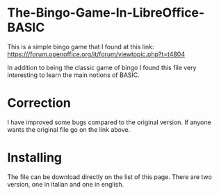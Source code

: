 # The-Bingo-Game-In-LibreOffice-BASIC
This is a simple bingo game that I found at this link: [https:///forum.openoffice.org/it/forum/viewtopic.php?t=t4804](url)

In addition to being the classic game of bingo I found this file very interesting to learn the main notions of BASIC.
# Correction
I have improved some bugs compared to the original version.
If anyone wants the original file go on the link above.
# Installing
The file can be download directly on the list of this page. 
There are two version, one in italian and one in english.
